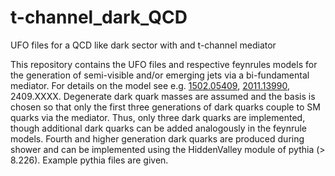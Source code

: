 # t-channel_dark_QCD
UFO files for a QCD like dark sector with and t-channel mediator

This repository contains the UFO files and respective feynrules models for the generation of semi-visible and/or emerging jets via a bi-fundamental mediator. For details on the model see e.g. [1502.05409](https://inspirehep.net/literature/1345350), [2011.13990](https://inspirehep.net/literature/1834020),  2409.XXXX. Degenerate dark quark masses are assumed and the basis is chosen so that only the first three generations of dark quarks couple to SM quarks via the mediator. Thus, only three dark quarks are implemented, though additional dark quarks can be added analogously in the feynrule models. Fourth and higher generation dark quarks are produced during shower and can be implemented using the HiddenValley module of pythia (> 8.226). Example pythia files are given. 


